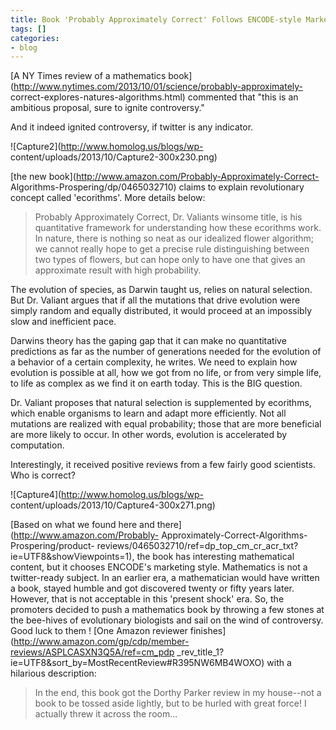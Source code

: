 ```yaml
---
title: Book 'Probably Approximately Correct' Follows ENCODE-style Marketing
tags: []
categories:
- blog
---
```

[A NY Times review of a mathematics
book](http://www.nytimes.com/2013/10/01/science/probably-approximately-
correct-explores-natures-algorithms.html) commented that "this is an ambitious
proposal, sure to ignite controversy."
<!--more-->

And it indeed ignited controversy, if twitter is any indicator.

![Capture2](http://www.homolog.us/blogs/wp-
content/uploads/2013/10/Capture2-300x230.png)

[the new book](http://www.amazon.com/Probably-Approximately-Correct-
Algorithms-Prospering/dp/0465032710) claims to explain revolutionary concept
called 'ecorithms'. More details below:

> Probably Approximately Correct, Dr. Valiants winsome title, is his
quantitative framework for understanding how these ecorithms work. In nature,
there is nothing so neat as our idealized flower algorithm; we cannot really
hope to get a precise rule distinguishing between two types of flowers, but
can hope only to have one that gives an approximate result with high
probability.

The evolution of species, as Darwin taught us, relies on natural selection.
But Dr. Valiant argues that if all the mutations that drive evolution were
simply random and equally distributed, it would proceed at an impossibly slow
and inefficient pace.

Darwins theory has the gaping gap that it can make no quantitative predictions
as far as the number of generations needed for the evolution of a behavior of
a certain complexity, he writes. We need to explain how evolution is possible
at all, how we got from no life, or from very simple life, to life as complex
as we find it on earth today. This is the BIG question.

Dr. Valiant proposes that natural selection is supplemented by ecorithms,
which enable organisms to learn and adapt more efficiently. Not all mutations
are realized with equal probability; those that are more beneficial are more
likely to occur. In other words, evolution is accelerated by computation.

Interestingly, it received positive reviews from a few fairly good scientists.
Who is correct?

![Capture4](http://www.homolog.us/blogs/wp-
content/uploads/2013/10/Capture4-300x271.png)

[Based on what we found here and there](http://www.amazon.com/Probably-
Approximately-Correct-Algorithms-Prospering/product-
reviews/0465032710/ref=dp_top_cm_cr_acr_txt?ie=UTF8&showViewpoints=1), the
book has interesting mathematical content, but it chooses ENCODE's marketing
style. Mathematics is not a twitter-ready subject. In an earlier era, a
mathematician would have written a book, stayed humble and got discovered
twenty or fifty years later. However, that is not acceptable in this 'present
shock' era. So, the promoters decided to push a mathematics book by throwing a
few stones at the bee-hives of evolutionary biologists and sail on the wind of
controversy. Good luck to them ! [One Amazon reviewer
finishes](http://www.amazon.com/gp/cdp/member-reviews/ASPLCASXN3Q5A/ref=cm_pdp
_rev_title_1?ie=UTF8&sort_by=MostRecentReview#R395NW6MB4WOXO) with a hilarious
description:

> In the end, this book got the Dorthy Parker review in my house--not a book
to be tossed aside lightly, but to be hurled with great force! I actually
threw it across the room...

